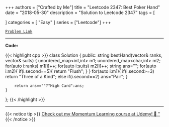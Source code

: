 
+++
authors = ["Crafted by Me"]
title = "Leetcode 2347: Best Poker Hand"
date = "2018-05-30"
description = "Solution to Leetcode 2347"
tags = [
    
]
categories = [
    "Easy"
]
series = ["Leetcode"]
+++



[`Problem Link`](https://leetcode.com/problems/best-poker-hand/description/)

---

**Code:**

{{< highlight cpp >}}
class Solution {
public:
    string bestHand(vector<int>& ranks, vector<char>& suits) {
        unordered_map<int,int> m1;
        unordered_map<char,int> m2;
        for(auto i:ranks) m1[i]++;
        for(auto i:suits) m2[i]++;
        string ans="";
        for(auto i:m2){
            if(i.second==5){
                return "Flush";
            }
        }
        for(auto i:m1){
            if(i.second>=3)
            return "Three of a Kind";
            else if(i.second==2)
            ans="Pair";
        }

        return ans==""?"High Card":ans;
    }
};
{{< /highlight >}}


---


{{< notice tip >}}
[Check out my Momentum Learning course at Udemy! 🚀 "](https://www.udemy.com/course/blind-75-the-data-structures-and-algorithms-essentials/)
{{< /notice >}}

